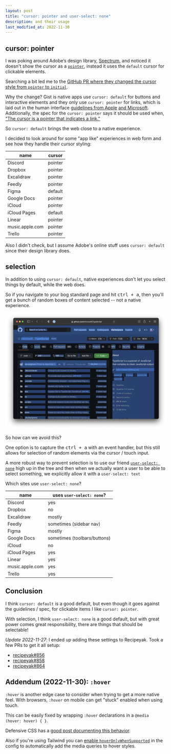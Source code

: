 ```yaml
---
layout: post
title: "cursor: pointer and user-select: none"
description: and their usage
last_modified_at: 2022-11-30
---
```


## cursor: pointer

I was poking around Adobe’s design library, [Spectrum](https://react-spectrum.adobe.com), and noticed it doesn't show the cursor as a [`pointer`](https://developer.mozilla.org/en-US/docs/Web/CSS/cursor), instead it uses the `default` cursor for clickable elements.

Searching a bit led me to the [GitHub PR where they changed the cursor style from `pointer` to `initial`](https://github.com/adobe/react-spectrum/pull/449).

Why the change? Gist is native apps use `cursor: default` for buttons and interactive elements and they only use `cursor: pointer` for links, which is laid out in the human interface [guidelines from Apple](https://developer.apple.com/design/human-interface-guidelines/inputs/pointing-devices/#pointers) [and Microsoft](https://learn.microsoft.com/en-us/windows/win32/uxguide/inter-mouse?redirectedfrom=MSDN#hand-pointers).
Additionally, the spec for the `cursor: pointer` says it should be used when, ["The cursor is a pointer that indicates a link."](https://www.w3.org/TR/CSS2/ui.html#propdef-cursor)

So `cursor: default` brings the web close to a native experience.

I decided to look around for some "app like" experiences in web form and see how they handle their cursor styling:

| name            | cursor  |
| --------------- | ------- |
| Discord         | pointer |
| Dropbox         | pointer |
| Excalidraw      | pointer |
| Feedly          | pointer |
| Figma           | default |
| Google Docs     | pointer |
| iCloud          | pointer |
| iCloud Pages    | default |
| Linear          | pointer |
| music.apple.com | pointer |
| Trello          | pointer |

Also I didn't check, but I assume Adobe's online stuff uses `cursor: default` since their design library does.

## selection

In addition to using `cursor: default`, native experiences don't let you select things by default, while the web does.

So if you navigate to your bog standard page and hit <kbd>ctrl + a</kbd>, then you'll get a bunch of random boxes of content selected -- not a native experience.

![typescript github page selected via ctrl + a](/assets/typescript-github-selected.png)

So how can we avoid this?

One option is to capture the <kbd>ctrl + a</kbd> with an event handler, but this still allows for selection of random elements via the cursor / touch input.

A more robust way to prevent selection is to use our friend [`user-select: none`](https://developer.mozilla.org/en-US/docs/Web/CSS/user-select) high up in the tree and then when we actually want a user to be able to select something, we explicitly allow it with a `user-select: text`

Which sites use `user-select: none`?

| name            | uses `user-select: none`?    |
| --------------- | ---------------------------- |
| Discord         | yes                          |
| Dropbox         | no                           |
| Excalidraw      | mostly                       |
| Feedly          | sometimes (sidebar nav)      |
| Figma           | mostly                       |
| Google Docs     | sometimes (toolbars/buttons) |
| iCloud          | no                           |
| iCloud Pages    | yes                          |
| Linear          | yes                          |
| music.apple.com | yes                          |
| Trello          | yes                          |

## Conclusion

I think `cursor: default` is a good default, but even though it goes against the guidelines / spec, for clickable items I like `cursor: pointer`.

With selection, I think `user-select: none` is a good default, but with great power comes great responsibility, there are things that should be selectable!

_Update 2022-11-27_: I ended up adding these settings to Recipeyak. Took a few PRs to get it all setup:

- [recipeyak#856](https://github.com/recipeyak/recipeyak/pull/856)
- [recipeyak#858](https://github.com/recipeyak/recipeyak/pull/858)
- [recipeyak#864](https://github.com/recipeyak/recipeyak/pull/864)

## Addendum (2022-11-30): `:hover`

`:hover` is another edge case to consider when trying to get a more native feel. With browsers, `:hover` on mobile can get "stuck" enabled when using touch.

This can be easily fixed by wrapping `:hover` declarations in a `@media (hover: hover) { }`.

Defensive CSS has a [good post documenting this behavior](https://defensivecss.dev/tip/hover-media/).

Also if you're using Tailwind you can [enable `hoverOnlyWhenSupported`](https://github.com/tailwindlabs/tailwindcss/pull/8394) in the config to automatically add the media queries to hover styles.
